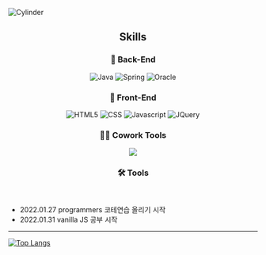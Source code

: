 ![Cylinder](https://capsule-render.vercel.app/api?type=Cylinder&color=auto&text=Daeni&fontSize=50&animation=twinkling)

<h2 align="center">Skills</h2>

<h3 align="center"> 🦾 Back-End</h3>
<div align="center">
<img alt="Java" src="https://img.shields.io/badge/Java-007396?style=flat-square&logo=Java&logoColor=white" />
<img alt="Spring" src="https://img.shields.io/badge/Spring-6DB33F?style=flat-square&logo=Spring&logoColor=white"/> 
<img alt="Oracle" src="https://img.shields.io/badge/Oracle-F80000?style=flat-square&logo=Oracle&logoColor=white"/>
</div>

<h3 align="center"> 💪 Front-End</h3>
<div align="center">
<img alt="HTML5" src ="https://img.shields.io/badge/HTML5-E34F26.svg?&style=flat&logo=HTML5&logoColor=white"/>
<img alt="CSS" src ="https://img.shields.io/badge/CSS3-1572B6.svg?&style=flat&logo=CSS3&logoColor=white"/>
<img alt="Javascript" src ="https://img.shields.io/badge/JavaScript-F7DF1E.svg?&style=flat&logo=JavaScript&logoColor=white"/>
<img alt="JQuery" src ="https://img.shields.io/badge/JQuery-0769AD.svg?&style=flat&logo=JQuery&logoColor=white"/>
</div>

<h3 align="center"> 👊🏻 Cowork Tools</h3>
<div align="center">
<img src="https://img.shields.io/badge/github-181717?style=flat&logo=github&logoColor=white">
</div>

<h3 align="center"> 🛠 Tools</h3>
<div align="center">
</div>

<br>
<ul>
  <li>
    2022.01.27 programmers 코테연습 올리기 시작
  </li>
  <li>
    2022.01.31 vanilla JS  공부 시작
  </li>
 </ul>
<hr>

[![Top Langs](https://github-readme-stats.vercel.app/api/top-langs/?username=daenini&layout=compact)](https://github.com/anuraghazra/github-readme-stats)
